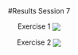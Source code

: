 <div align="center">
#Results Session 7

Exercise 1
<img src ="Exercise1.png" align = "center">

Exercise 2
<img src ="Exercise2.png" align = "center">
</div> 
